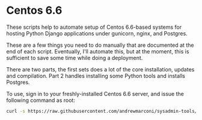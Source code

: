 # Centos 6.6

These scripts help to automate setup of Centos 6.6-based systems for hosting Python Django applications under gunicorn, nginx, and Postgres.

These are a few things you need to do manually that are documented at the end of each script. Eventually, I'll automate this, but at the moment, this is sufficient to save some time while doing a deployment.

There are two parts, the first sets does a lot of the core installation, updates and compilation. Part 2 handles installing some Python tools and installs Postgres.

To use, sign in to your freshly-installed Centos 6.6 server, and issue the following command as root:

```bash
curl -s https://raw.githubusercontent.com/andrewmarconi/sysadmin-tools/master/centos-6.6/setup-part1.sh | base
```
